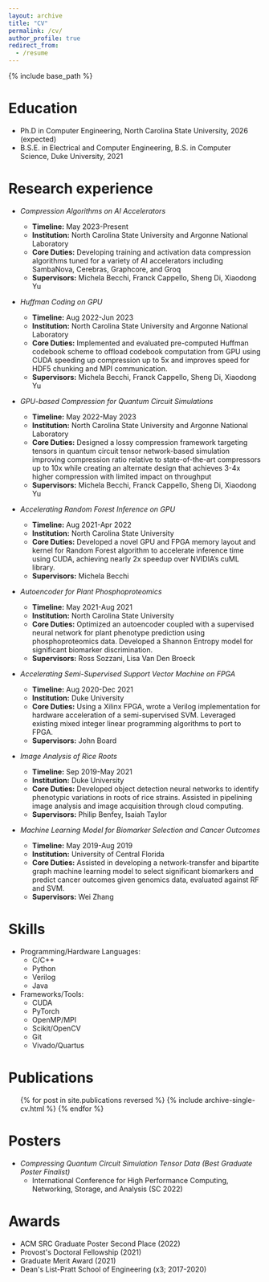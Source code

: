 ```yaml
---
layout: archive
title: "CV"
permalink: /cv/
author_profile: true
redirect_from:
  - /resume
---
```


{% include base_path %}

Education
======
* Ph.D in Computer Engineering, North Carolina State University, 2026 (expected)
* B.S.E. in Electrical and Computer Engineering, B.S. in Computer Science, Duke University, 2021

Research experience
======
* *Compression Algorithms on AI Accelerators*
  * **Timeline:** May 2023-Present
  * **Institution:** North Carolina State University and Argonne National Laboratory
  * **Core Duties:** Developing training and activation data compression algorithms 
tuned for a variety of AI accelerators including SambaNova, 
Cerebras, Graphcore, and Groq 
  * **Supervisors:** Michela Becchi, Franck Cappello, Sheng Di, Xiaodong Yu

* *Huffman Coding on GPU*
  * **Timeline:** Aug 2022-Jun 2023
  * **Institution:** North Carolina State University and Argonne National Laboratory
  * **Core Duties:** Implemented and evaluated pre-computed Huffman codebook 
scheme to offload codebook computation from GPU using CUDA 
speeding up compression up to 5x and improves speed for HDF5 
chunking and MPI communication.  
  * **Supervisors:** Michela Becchi, Franck Cappello, Sheng Di, Xiaodong Yu

* *GPU-based Compression for Quantum Circuit Simulations*
  * **Timeline:** May 2022-May 2023
  * **Institution:** North Carolina State University and Argonne National Laboratory
  * **Core Duties:** Designed a lossy compression framework targeting tensors in 
quantum circuit tensor network-based simulation improving 
compression ratio relative to state-of-the-art compressors up to 10x 
while creating an alternate design that achieves 3-4x higher 
compression with limited impact on throughput  
  * **Supervisors:** Michela Becchi, Franck Cappello, Sheng Di, Xiaodong Yu

* *Accelerating Random Forest Inference on GPU*
  * **Timeline:** Aug 2021-Apr 2022
  * **Institution:** North Carolina State University
  * **Core Duties:** Developed a novel GPU and FPGA memory layout and kernel for 
Random Forest algorithm to accelerate inference time using CUDA, 
achieving nearly 2x speedup over NVIDIA’s cuML library. 
  * **Supervisors:** Michela Becchi

* *Autoencoder for Plant Phosphoproteomics*
  * **Timeline:** May 2021-Aug 2021
  * **Institution:** North Carolina State University
  * **Core Duties:** Optimized an autoencoder coupled with a supervised neural 
network for plant phenotype prediction using phosphoproteomics 
data. Developed a Shannon Entropy model for significant biomarker 
discrimination.  
  * **Supervisors:** Ross Sozzani, Lisa Van Den Broeck

* *Accelerating Semi-Supervised Support Vector Machine on FPGA*
  * **Timeline:** Aug 2020-Dec 2021
  * **Institution:** Duke University
  * **Core Duties:** Using a Xilinx FPGA, wrote a Verilog implementation for hardware 
acceleration of a semi-supervised SVM. Leveraged existing mixed
integer linear programming algorithms to port to FPGA.   
  * **Supervisors:** John Board

* *Image Analysis of Rice Roots*
  * **Timeline:** Sep 2019-May 2021
  * **Institution:** Duke University
  * **Core Duties:** Developed object detection neural networks to identify phenotypic 
variations in roots of rice strains. Assisted in pipelining image 
analysis and image acquisition through cloud computing.    
  * **Supervisors:** Philip Benfey, Isaiah Taylor

* *Machine Learning Model for Biomarker Selection and Cancer Outcomes*
  * **Timeline:** May 2019-Aug 2019
  * **Institution:** University of Central Florida
  * **Core Duties:** Assisted in developing a network-transfer and bipartite graph 
machine learning model to select significant biomarkers and predict 
cancer outcomes given genomics data, evaluated against RF and 
SVM.    
  * **Supervisors:** Wei Zhang

Skills
======
* Programming/Hardware Languages:
  * C/C++
  * Python
  * Verilog
  * Java
* Frameworks/Tools:
  * CUDA
  * PyTorch
  * OpenMP/MPI
  * Scikit/OpenCV
  * Git
  * Vivado/Quartus

Publications
======
  <ul>{% for post in site.publications reversed %}
    {% include archive-single-cv.html %}
  {% endfor %}</ul>
  
Posters
======
* *Compressing Quantum Circuit Simulation Tensor Data (Best Graduate Poster Finalist)*
  * International Conference for High Performance Computing, Networking, 
Storage, and Analysis (SC 2022)

Awards
======
* ACM SRC Graduate Poster Second Place (2022)
* Provost's Doctoral Fellowship (2021)
* Graduate Merit Award (2021)
* Dean's List-Pratt School of Engineering (x3; 2017-2020)

<!-- Talks
======
  <ul>{% for post in site.talks reversed %}
    {% include archive-single-talk-cv.html  %}
  {% endfor %}</ul> -->
  
<!-- Teaching
======
  <ul>{% for post in site.teaching reversed %}
    {% include archive-single-cv.html %}
  {% endfor %}</ul> -->
<!--   
Service and leadership
======
* Currently signed in to 43 different slack teams -->
